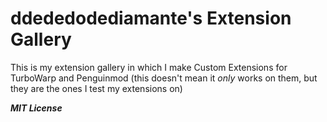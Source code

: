 # ddededodediamante's Extension Gallery
This is my extension gallery in which I make Custom Extensions for TurboWarp and Penguinmod (this doesn't mean it *only* works on them, but they are the ones I test my extensions on)

***MIT License***

